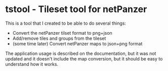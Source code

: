 # tstool - Tileset tool for netPanzer

This is a tool that I created to be able to do several things:

* Convert the netPanzer tilset format to png+json
* Add/remove tiles and groups from the tileset
* (some time later) Convert netPanzer maps to json+png format

The application usage is described on the documentation, but it was not updated
and it doesn't include the map conversion, but it should be easy to understand
how it works.
